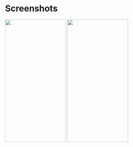 # Screenshots
<img src="https://user-images.githubusercontent.com/35397045/187711795-9f3c643d-57e0-4b7a-a1ec-4d8a5e193461.png" width="200" height="400"> <img src="https://user-images.githubusercontent.com/35397045/187711918-960da7d3-fa93-42af-82dd-cfb79943f5e4.png" width="200" height="400">

